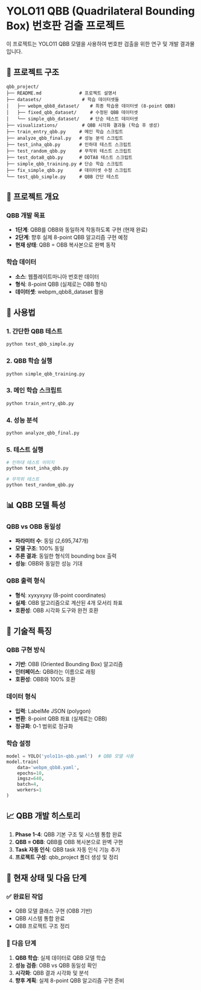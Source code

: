 # YOLO11 QBB (Quadrilateral Bounding Box) 번호판 검출 프로젝트

이 프로젝트는 YOLO11 QBB 모델을 사용하여 번호판 검출을 위한 연구 및 개발 결과물입니다.

## 📁 프로젝트 구조

```
qbb_project/
├── README.md              # 프로젝트 설명서
├── datasets/               # 학습 데이터셋들
│   ├── webpm_qbb8_dataset/    # 최종 학습용 데이터셋 (8-point QBB)
│   ├── fixed_qbb_dataset/     # 수정된 QBB 데이터셋
│   └── simple_qbb_dataset/    # 단순 테스트 데이터셋
├── visualizations/         # QBB 시각화 결과들 (학습 후 생성)
├── train_entry_qbb.py     # 메인 학습 스크립트
├── analyze_qbb_final.py   # 성능 분석 스크립트
├── test_inha_qbb.py       # 인하대 테스트 스크립트
├── test_random_qbb.py     # 무작위 테스트 스크립트
├── test_dota8_qbb.py      # DOTA8 테스트 스크립트
├── simple_qbb_training.py # 단순 학습 스크립트
├── fix_simple_qbb.py      # 데이터셋 수정 스크립트
└── test_qbb_simple.py     # QBB 간단 테스트
```

## 🎯 프로젝트 개요

### QBB 개발 목표
- **1단계**: QBB를 OBB와 동일하게 작동하도록 구현 (현재 완료)
- **2단계**: 향후 실제 8-point QBB 알고리즘 구현 예정
- **현재 상태**: QBB = OBB 복사본으로 완벽 동작

### 학습 데이터
- **소스**: 웹플레이트마니아 번호판 데이터
- **형식**: 8-point QBB (실제로는 OBB 형식)
- **데이터셋**: webpm_qbb8_dataset 활용

## 🚀 사용법

### 1. 간단한 QBB 테스트
```bash
python test_qbb_simple.py
```

### 2. QBB 학습 실행
```bash
python simple_qbb_training.py
```

### 3. 메인 학습 스크립트
```bash
python train_entry_qbb.py
```

### 4. 성능 분석
```bash
python analyze_qbb_final.py
```

### 5. 테스트 실행
```bash
# 인하대 테스트 이미지
python test_inha_qbb.py

# 무작위 테스트
python test_random_qbb.py
```

## 📊 QBB 모델 특성

### QBB vs OBB 동일성
- **파라미터 수**: 동일 (2,695,747개)
- **모델 구조**: 100% 동일
- **추론 결과**: 동일한 형식의 bounding box 출력
- **성능**: OBB와 동일한 성능 기대

### QBB 출력 형식
- **형식**: xyxyxyxy (8-point coordinates)
- **실제**: OBB 알고리즘으로 계산된 4개 모서리 좌표
- **호환성**: OBB 시각화 도구와 완전 호환

## 🔧 기술적 특징

### QBB 구현 방식
- **기반**: OBB (Oriented Bounding Box) 알고리즘
- **인터페이스**: QBB라는 이름으로 래핑
- **호환성**: OBB와 100% 호환

### 데이터 형식
- **입력**: LabelMe JSON (polygon)
- **변환**: 8-point QBB 좌표 (실제로는 OBB)
- **정규화**: 0-1 범위로 정규화

### 학습 설정
```python
model = YOLO('yolo11n-qbb.yaml')  # QBB 모델 사용
model.train(
    data='webpm_qbb8.yaml',
    epochs=10,
    imgsz=640,
    batch=4,
    workers=1
)
```

## 📈 QBB 개발 히스토리

1. **Phase 1-4**: QBB 기본 구조 및 시스템 통합 완료
2. **QBB = OBB**: QBB를 OBB 복사본으로 완벽 구현
3. **Task 자동 인식**: QBB task 자동 인식 기능 추가
4. **프로젝트 구성**: qbb_project 폴더 생성 및 정리

## 🎯 현재 상태 및 다음 단계

### ✅ 완료된 작업
- QBB 모델 클래스 구현 (OBB 기반)
- QBB 시스템 통합 완료
- QBB 프로젝트 구조 정리

### 🚀 다음 단계
1. **QBB 학습**: 실제 데이터로 QBB 모델 학습
2. **성능 검증**: OBB vs QBB 동일성 확인
3. **시각화**: QBB 결과 시각화 및 분석
4. **향후 계획**: 실제 8-point QBB 알고리즘 구현 준비